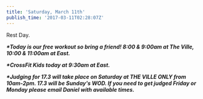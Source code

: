 ```yaml
---
title: 'Saturday, March 11th'
publish_time: '2017-03-11T02:28:07Z'
---
```


Rest Day.

***\*Today is our free workout so bring a friend! 8:00 & 9:00am at The
Ville, 10:00 & 11:00am at East.***

***\*CrossFit Kids today at 9:30am at East.***

***\*Judging for 17.3 will take place on Saturday at THE VILLE ONLY from
10am-2pm. 17.3 will be Sunday's WOD. If you need to get judged Friday or
Monday please email Daniel with available times.***
